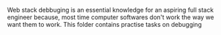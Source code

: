 Web stack debbuging is an essential knowledge for an aspiring full stack engineer because, most time computer softwares don't work the way we want them to work. This folder contains practise tasks on debugging
